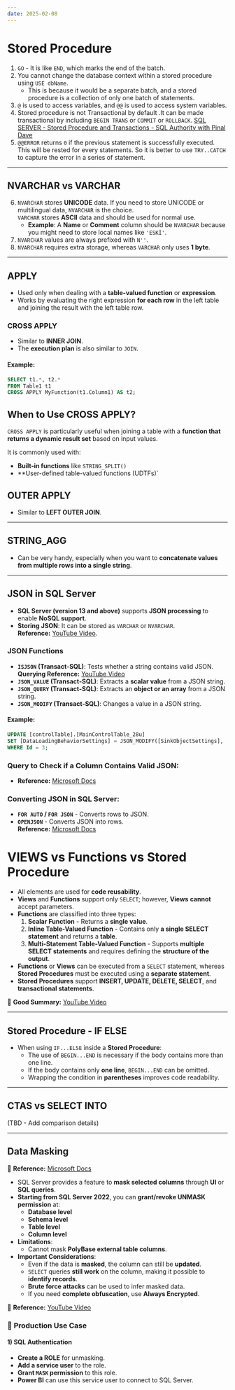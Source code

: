```yaml
---
date: 2025-02-08
---
```

# Stored Procedure

1. `GO` - It is like `END`, which marks the end of the batch.
2. You cannot change the database context within a stored procedure using `USE dbName`.  
   - This is because it would be a separate batch, and a stored procedure is a collection of only one batch of statements.
3. `@` is used to access variables, and `@@` is used to access system variables.
4. Stored procedure is not Transactional by default .It can be made transactional  by including `BEGIN TRANS` or `COMMIT` or `ROLLBACK`. [SQL SERVER - Stored Procedure and Transactions - SQL Authority with Pinal Dave](https://blog.sqlauthority.com/2010/06/02/sql-server-stored-procedure-and-transactions/)
5. `@@ERROR` returns `0` if the previous statement  is successfully executed. This will be rested for every statements. So it is better to use `TRY..CATCH` to capture the error in a series of statement.

---

## NVARCHAR vs VARCHAR

6. `NVARCHAR` stores **UNICODE** data. If you need to store UNICODE or multilingual data, `NVARCHAR` is the choice.  
   `VARCHAR` stores **ASCII** data and should be used for normal use.  
   - **Example**: A **Name** or **Comment** column should be `NVARCHAR` because you might need to store local names like `'ESKİ'`.
7. `NVARCHAR` values are always prefixed with `N''`.
8. `NVARCHAR` requires extra storage, whereas `VARCHAR` only uses **1 byte**.

---

## APPLY

- Used only when dealing with a **table-valued function** or **expression**.
- Works by evaluating the right expression **for each row** in the left table and joining the result with the left table row.

### CROSS APPLY

- Similar to **INNER JOIN**.
- The **execution plan** is also similar to `JOIN`.

#### Example:
```sql
SELECT t1.*, t2.*
FROM Table1 t1
CROSS APPLY MyFunction(t1.Column1) AS t2;
```
## When to Use CROSS APPLY?

`CROSS APPLY` is particularly useful when joining a table with a **function that returns a dynamic result set** based on input values.

It is commonly used with:
- **Built-in functions** like `STRING_SPLIT()`
- **User-defined table-valued functions (UDTFs)`
## OUTER APPLY

- Similar to **LEFT OUTER JOIN**.

---

## STRING_AGG

- Can be very handy, especially when you want to **concatenate values from multiple rows into a single string**.

---

## JSON in SQL Server

- **SQL Server (version 13 and above)** supports **JSON processing** to enable **NoSQL support**.
- **Storing JSON**: It can be stored as `VARCHAR` or `NVARCHAR`.  
  **Reference:** [YouTube Video](https://www.youtube.com/watch?v=6SuHvdCg1tk&list=PL5FkCIZQgbvMfdrxZO8tYJYc4wW3pA5bV&index=1&pp=iAQB).

### JSON Functions

- **`ISJSON` (Transact-SQL)**: Tests whether a string contains valid JSON.  
  **Querying Reference:** [YouTube Video](https://www.youtube.com/watch?v=YJ3Spzuz4gA&list=PL5FkCIZQgbvMfdrxZO8tYJYc4wW3pA5bV&index=2)
- **`JSON_VALUE` (Transact-SQL)**: Extracts a **scalar value** from a JSON string.
- **`JSON_QUERY` (Transact-SQL)**: Extracts an **object or an array** from a JSON string.
- **`JSON_MODIFY` (Transact-SQL)**: Changes a value in a JSON string.

#### Example:
```sql
UPDATE [controlTable].[MainControlTable_28u]
SET [DataLoadingBehaviorSettings] = JSON_MODIFY([SinkObjectSettings], '$.folderPath', 'dflowPartioned') 
WHERE Id = 3;
```
### Query to Check if a Column Contains Valid JSON:
- **Reference:** [Microsoft Docs](https://learn.microsoft.com/en-us/sql/t-sql/functions/isjson-transact-sql?view=sql-server-ver16)

### Converting JSON in SQL Server:
- **`FOR AUTO` / `FOR JSON`** - Converts rows to JSON.
- **`OPENJSON`** - Converts JSON into rows.  
  **Reference:** [Microsoft Docs](https://learn.microsoft.com/en-us/sql/relational-databases/json/use-openjson-with-the-default-schema-sql-server?view=sql-server-ver16)
	
# VIEWS vs Functions vs Stored Procedure

- All elements are used for **code reusability**.
- **Views** and **Functions** support only `SELECT`; however, **Views** **cannot** accept parameters.
- **Functions** are classified into three types:
  1. **Scalar Function** - Returns a **single value**.
  2. **Inline Table-Valued Function** - Contains only **a single SELECT statement** and returns a **table**.
  3. **Multi-Statement Table-Valued Function** - Supports **multiple SELECT statements** and requires defining the **structure of the output**.
- **Functions** or **Views** can be executed from a `SELECT` statement, whereas **Stored Procedures** must be executed using a **separate statement**.
- **Stored Procedures** support **INSERT, UPDATE, DELETE, SELECT**, and **transactional statements**.

📌 **Good Summary:** [YouTube Video](https://www.youtube.com/watch?v=TSCPXpXL4OI)

---

## Stored Procedure - IF ELSE

- When using `IF...ELSE` inside a **Stored Procedure**:
  - The use of `BEGIN...END` is necessary if the body contains more than one line.
  - If the body contains only **one line**, `BEGIN...END` can be omitted.
  - Wrapping the condition in **parentheses** improves code readability.

---

## CTAS vs SELECT INTO

(TBD - Add comparison details)

---

## Data Masking

📌 **Reference:** [Microsoft Docs](https://learn.microsoft.com/en-us/sql/relational-databases/security/dynamic-data-masking?view=sql-server-ver16)

- SQL Server provides a feature to **mask selected columns** through **UI** or **SQL queries**.
- **Starting from SQL Server 2022**, you can **grant/revoke UNMASK permission** at:
  - **Database level**
  - **Schema level**
  - **Table level**
  - **Column level**
- **Limitations**:
  - Cannot mask **PolyBase external table columns**.
- **Important Considerations**:
  - Even if the data is **masked**, the column can still be **updated**.
  - `SELECT` queries **still work** on the column, making it possible to **identify records**.
  - **Brute force attacks** can be used to infer masked data.
  - If you need **complete obfuscation**, use **Always Encrypted**.
  
📌 **Reference:** [YouTube Video](https://www.youtube.com/watch?v=qEAVYtxtS2o)

### 🔹 **Production Use Case**
#### **1) SQL Authentication**
- **Create a ROLE** for unmasking.
- **Add a service user** to the role.
- **Grant `MASK` permission** to this role.
- **Power BI** can use this service user to connect to SQL Server.